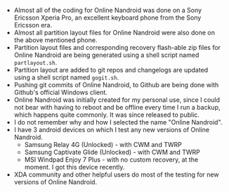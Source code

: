 * Almost all of the coding for Online Nandroid was done on a Sony Ericsson Xperia Pro, an excellent keyboard phone from the Sony Ericsson era.
* Almost all partition layout files for Online Nandroid were also done on the above mentioned phone.
* Partition layout files and corresponding recovery flash-able zip files for Online Nandroid are being generated using a shell script named `partlayout.sh`.
* Partition layout are added to git repos and changelogs are updated using a shell script named `gogit.sh`.
* Pushing git commits of Online Nandroid, to Github are being done with Github's official Windows client.
* Online Nandroid was initially created for my personal use, since I could not bear with having to reboot and be offline every time I run a backup, which happens quite commonly. It was since released to public.
* I do not remember why and how I selected the name "Online Nandroid".
* I have 3 android devices on which I test any new versions of Online Nandroid.
	* Samsung Relay 4G (Unlocked) - with CWM and TWRP
	* Samsung Captivate Glide (Unlocked) - with CWM and TWRP
	* MSI Windpad Enjoy 7 Plus - with no custom recovery, at the moment. I got this device recently.
* XDA community and other helpful users do most of the testing for new versions of Online Nandroid.
